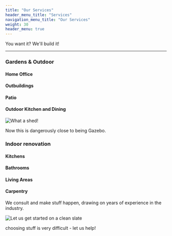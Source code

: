 ```yaml
---
title: "Our Services"
header_menu_title: "Services"
navigation_menu_title: "Our Services"
weight: 30
header_menu: true
---
```


You want it? We'll build it!

---

### Gardens & Outdoor

#### Home Office

#### Outbuildings

#### Patio

#### Outdoor Kitchen and Dining

![What a shed!](images/jm-shed.webp)

Now this is dangerously close to being Gazebo.

### Indoor renovation

#### Kitchens

#### Bathrooms

#### Living Areas

#### Carpentry

We consult and make stuff happen, drawing on years of experience in the industry.

![Let us get started on a clean slate](images/lee-wash.jpg)

choosing stuff is very difficult - let us help!
